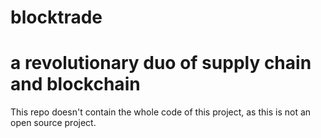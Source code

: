 # blocktrade
# a revolutionary duo of supply chain and blockchain

This repo doesn't contain the whole code of this project, as this is not an open source project.
